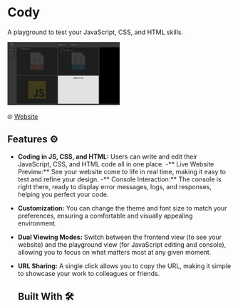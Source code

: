 # Cody

A playground to test your JavaScript, CSS, and HTML skills.

 <img  width="50%" src="./public/cody.png" />

 🌐 [Website](https://cody-studio.netlify.app)

<h2>Features ⚙️</h2> 

- **Coding in JS, CSS, and HTML:** Users can write and edit their JavaScript, CSS, and HTML code all in one place.
-** Live Website Preview:**  See your website come to life in real time, making it easy to test and refine your design.
-** Console Interaction:**  The console is right there, ready to display error messages, logs, and responses, helping you perfect your code.
- **Customization:**  You can change the theme and font size to match your preferences, ensuring a comfortable and visually appealing environment.
- **Dual Viewing Modes:**  Switch between the frontend view (to see your website) and the playground view (for JavaScript editing and console), allowing you to focus on what matters most at any given moment.
- **URL Sharing:**  A single click allows you to copy the URL, making it simple to showcase your work to colleagues or friends.

  <h2>Built With 🛠️ </h2>


